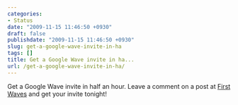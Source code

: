 ```yaml
---
categories:
- Status
date: "2009-11-15 11:46:50 +0930"
draft: false
publishdate: "2009-11-15 11:46:50 +0930"
slug: get-a-google-wave-invite-in-ha
tags: []
title: Get a Google Wave invite in ha...
url: /get-a-google-wave-invite-in-ha/
---
```

Get a Google Wave invite in half an hour. Leave a comment on a post at
[First Waves](//the.geekorium.com.au/read/google-wave/) and get your
invite tonight!